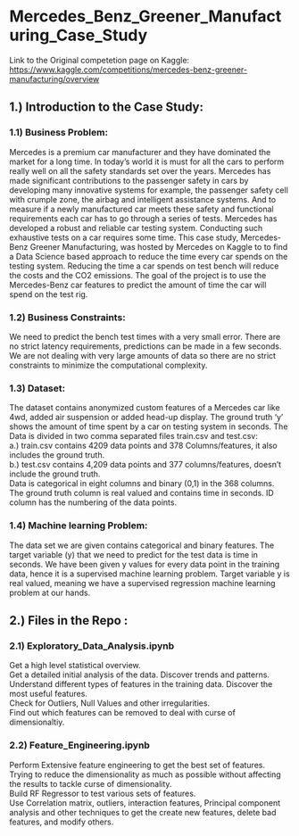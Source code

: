 # Mercedes_Benz_Greener_Manufacturing_Case_Study
Link to the Original competetion page on Kaggle: https://www.kaggle.com/competitions/mercedes-benz-greener-manufacturing/overview 
## 1.) Introduction to the Case Study:
### 1.1) Business Problem: 
Mercedes is a premium car manufacturer and they have dominated the market for a long time. In today’s world it is must for all the cars to perform really well on all the safety standards set over the years. Mercedes has made significant contributions to the passenger safety in cars by developing many innovative systems for example, the passenger safety cell with crumple zone, the airbag and intelligent assistance systems. And to measure if a newly manufactured car meets these safety and functional requirements each car has to go through a series of tests. 
Mercedes has developed a robust and reliable car testing system. Conducting such exhaustive tests on a car requires some time.  This case study, Mercedes-Benz Greener Manufacturing,  was hosted by Mercedes on Kaggle to to find a Data Science based approach to reduce the time every car spends on the testing system. Reducing the time a car spends on test bench will reduce the costs and the CO2 emissions. The goal of the project is to use the Mercedes-Benz car features to predict the amount of time the car will spend on the test rig. 

### 1.2) Business Constraints:  
We need to predict the bench test times with a very small error. There are no strict latency requirements, predictions can be made in a few seconds. We are not dealing with very large amounts of data so there are no strict constraints to minimize the computational complexity.

### 1.3)	Dataset: 
The dataset contains anonymized custom features of a Mercedes car like 4wd, added air suspension or added head-up display. The ground truth ‘y’ shows the amount of time spent by a car on testing system in seconds. 
The Data is divided in two comma separated files train.csv and test.csv:  
a.) train.csv contains 4209 data points and 378 Columns/features, it also includes the ground truth.  
b.) test.csv contains 4,209 data points and 377 columns/features, doesn’t include the ground truth.  
Data is categorical in eight columns and binary (0,1) in the 368 columns. The ground truth column is real valued and contains time in seconds. ID column has the numbering of the data points.

### 1.4) Machine learning Problem: 
The data set we are given contains categorical and binary features. The target variable  (y) that we need to predict for the test data is time in seconds. We have been given y values for every data point in the training data, hence it is a supervised machine learning problem. Target variable y is real valued, meaning we have a supervised regression machine learning problem at our hands.

## 2.) Files in the Repo :
### 2.1) Exploratory_Data_Analysis.ipynb 
Get a high level statistical overview.  
Get a detailed initial analysis of the data. Discover trends and patterns.  
Understand different types of features in the training data. Discover the most useful features.  
Check for Outliers, Null Values and other irregularities.  
Find out which features can be removed to deal with curse of dimensionaltiy.  

### 2.2) Feature_Engineering.ipynb
Perform Extensive feature engineering to get the best set of features.  
Trying to reduce the dimensionality as much as possible without affecting the results to tackle curse of dimensionality.  
Build RF Regressor to test various sets  of features.  
Use Correlation matrix, outliers, interaction features, Principal component analysis and other techniques to get the create new features, delete bad features, and modify others.
